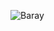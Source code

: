 ![Baray](https://user-images.githubusercontent.com/70565774/131289701-525117e8-5cd7-40a0-8029-12a081efe66c.jpg)

